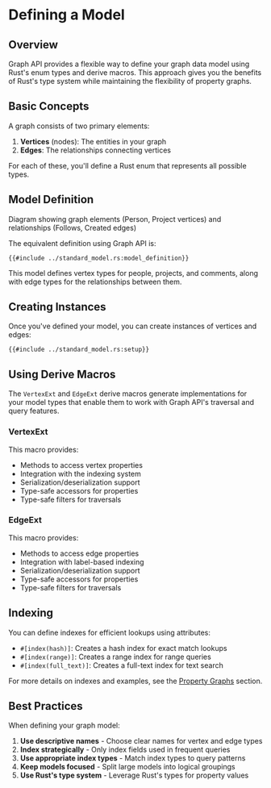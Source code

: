# Defining a Model

## Overview

Graph API provides a flexible way to define your graph data model using Rust's enum types and derive macros. This
approach gives you the benefits of Rust's type system while maintaining the flexibility of property graphs.

## Basic Concepts

A graph consists of two primary elements:

1. **Vertices** (nodes): The entities in your graph
2. **Edges**: The relationships connecting vertices

For each of these, you'll define a Rust enum that represents all possible types.

## Model Definition

<object type="image/svg+xml" data="defining_a_model/image.svg">
Diagram showing graph elements (Person, Project vertices) and relationships (Follows, Created edges)
</object>

The equivalent definition using Graph API is:

```rust,noplayground
{{#include ../standard_model.rs:model_definition}}
```

This model defines vertex types for people, projects, and comments, along with edge types for the relationships between
them.

## Creating Instances

Once you've defined your model, you can create instances of vertices and edges:

```rust,noplayground
{{#include ../standard_model.rs:setup}}
```

## Using Derive Macros

The `VertexExt` and `EdgeExt` derive macros generate implementations for your model types that enable them to work with
Graph API's traversal and query features.

### VertexExt

This macro provides:

- Methods to access vertex properties
- Integration with the indexing system
- Serialization/deserialization support
- Type-safe accessors for properties
- Type-safe filters for traversals

### EdgeExt

This macro provides:

- Methods to access edge properties
- Integration with label-based indexing
- Serialization/deserialization support
- Type-safe accessors for properties
- Type-safe filters for traversals

## Indexing

You can define indexes for efficient lookups using attributes:

- `#[index(hash)]`: Creates a hash index for exact match lookups
- `#[index(range)]`: Creates a range index for range queries
- `#[index(full_text)]`: Creates a full-text index for text search

For more details on indexes and examples, see the [Property Graphs](./property_graphs.md) section.

## Best Practices

When defining your graph model:

1. **Use descriptive names** - Choose clear names for vertex and edge types
2. **Index strategically** - Only index fields used in frequent queries
3. **Use appropriate index types** - Match index types to query patterns
4. **Keep models focused** - Split large models into logical groupings
5. **Use Rust's type system** - Leverage Rust's types for property values
